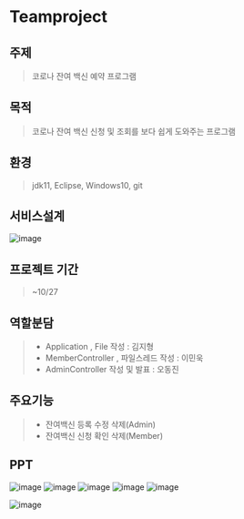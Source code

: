 # Teamproject

## 주제
>코로나 잔여 백신 예약 프로그램
## 목적
>코로나 잔여 백신 신청 및 조회를 보다 쉽게 도와주는 프로그램
## 환경
>jdk11, Eclipse, Windows10, git

## 서비스설계
![image](https://user-images.githubusercontent.com/91596526/139001886-c54f5e2b-aafd-4aaf-bb33-87577793f56c.png)

## 프로젝트 기간
> ~10/27

## 역할분담
> + Application , File 작성 : 김지형
> + MemberController , 파일스레드 작성 : 이민욱
> + AdminController 작성 및 발표 : 오동진

## 주요기능
> + 잔여백신 등록 수정 삭제(Admin)
> + 잔여백신 신청 확인 삭제(Member)

## PPT
![image](https://user-images.githubusercontent.com/91596526/139072617-9d7db8b5-9b31-4007-8785-8853d68714a4.png)
![image](https://user-images.githubusercontent.com/91596526/139078406-8ea02f38-e0e0-475d-b0bb-f8a829100e01.png)
![image](https://user-images.githubusercontent.com/91596526/139078452-c3dbfc04-0ec9-48b0-8668-228fb62f4011.png)
![image](https://user-images.githubusercontent.com/91596526/139078489-1b9190e9-0b3b-40a0-b885-9905a09e69bc.png)
![image](https://user-images.githubusercontent.com/91596526/139078556-d14e4368-dc3b-444d-9159-144a98520708.png)


![image](https://user-images.githubusercontent.com/91596526/138246435-1d2c9379-4538-4d16-b79a-5547eb969a06.png)

